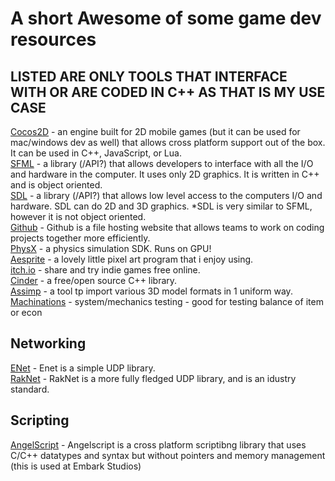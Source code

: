 # A short Awesome of some game dev resources

## LISTED ARE ONLY TOOLS THAT INTERFACE WITH OR ARE CODED IN C++ AS THAT IS MY USE CASE

[Cocos2D](https://www.cocos.com/en/cocos2d-x) - an engine built for 2D mobile games (but it can be used for mac/windows dev as well) that allows cross platform support out of the box. It can be used in C++, JavaScript, or Lua. <br>
[SFML](https://www.sfml-dev.org/) - a library (/API?) that allows developers to interface with all the I/O and hardware in the computer. It uses only 2D graphics. It is written in C++ and is object oriented. <br>
[SDL](https://www.libsdl.org/) - a library (/API?) that allows low level access to the computers I/O and hardware. SDL can do 2D and 3D graphics. *SDL is very similar to SFML, however it is not object oriented. <br>
[Github](https://github.com/) - Github is a file hosting website that allows teams to work on coding projects together more efficiently. <br>
[PhysX](https://github.com/NVIDIA-Omniverse/PhysX) - a physics simulation SDK. Runs on GPU! <br>
[Aesprite](https://www.aseprite.org/) - a lovely little pixel art program that i enjoy using. <br>
[itch.io](itch.io) - share and try indie games free online. <br>
[Cinder](https://libcinder.org/) - a free/open source C++ library. <br>
[Assimp](https://github.com/assimp/assimp) - a tool tp import various 3D model formats in 1 uniform way. <br>
[Machinations](https://machinations.io/) - system/mechanics testing - good for testing balance of item or econ <br>

## Networking <br>
[ENet](https://github.com/zpl-c/enet) - Enet is a simple UDP library. <br>
[RakNet](https://github.com/facebookarchive/RakNet) - RakNet is a more fully fledged UDP library, and is an idustry standard. <br>

## Scripting
[AngelScript](https://www.angelcode.com/angelscript/) - Angelscript is a cross platform scriptibng library that uses C/C++ datatypes and syntax but without pointers and memory management (this is used at Embark Studios) <br>
